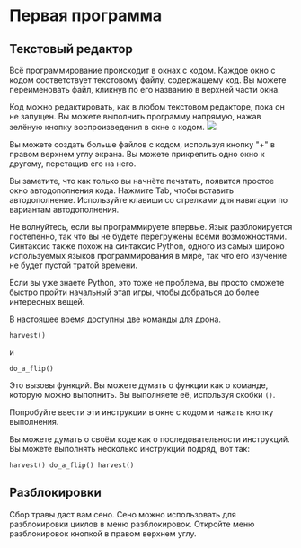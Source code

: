 # Первая программа
## Текстовый редактор
Всё программирование происходит в окнах с кодом. Каждое окно с кодом соответствует текстовому файлу, содержащему код. 
Вы можете переименовать файл, кликнув по его названию в верхней части окна.

Код можно редактировать, как в любом текстовом редакторе, пока он не запущен.
Вы можете выполнить программу напрямую, нажав зелёную кнопку воспроизведения в окне с кодом.
![](PlayButton50)

Вы можете создать больше файлов с кодом, используя кнопку "+" в правом верхнем углу экрана.
Вы можете прикрепить одно окно к другому, перетащив его на него.

Вы заметите, что как только вы начнёте печатать, появится простое окно автодополнения кода.
Нажмите Tab, чтобы вставить автодополнение.
Используйте клавиши со стрелками для навигации по вариантам автодополнения.

Не волнуйтесь, если вы программируете впервые. Язык разблокируется постепенно, так что вы не будете перегружены всеми возможностями. 
Синтаксис также похож на синтаксис Python, одного из самых широко используемых языков программирования в мире, так что его изучение не будет пустой тратой времени.

Если вы уже знаете Python, это тоже не проблема, вы просто сможете быстро пройти начальный этап игры, чтобы добраться до более интересных вещей.

В настоящее время доступны две команды для дрона.

`harvest()`

и 

`do_a_flip()`

Это вызовы функций. Вы можете думать о функции как о команде, которую можно выполнить. Вы выполняете её, используя скобки `()`.

Попробуйте ввести эти инструкции в окне с кодом и нажать кнопку выполнения.

Вы можете думать о своём коде как о последовательности инструкций. Вы можете выполнять несколько инструкций подряд, вот так:

`harvest()
do_a_flip()
harvest()`

## Разблокировки
Сбор травы даст вам сено. Сено можно использовать для разблокировки циклов в меню разблокировок. Откройте меню разблокировок кнопкой в правом верхнем углу.